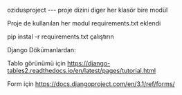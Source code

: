 ozidusproject --- proje dizini
diger her klasör bire modül

 Proje de kullanılan her modul requirements.txt eklendi
 
 pip instal -r requirements.txt çalıştırın

 Django Dökümanlardan:
 
 Tablo görünümü için
 https://django-tables2.readthedocs.io/en/latest/pages/tutorial.html
 
 Form için
 https://docs.djangoproject.com/en/3.1/ref/forms/
